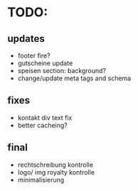 # TODO:

## updates

- footer fire?
- gutscheine update
- speisen section: background?
- change/update meta tags and schema

## fixes

- kontakt div text fix
- better cacheing?

## final

- rechtschreibung kontrolle
- logo/ img royalty kontrolle
- minimalisierung
